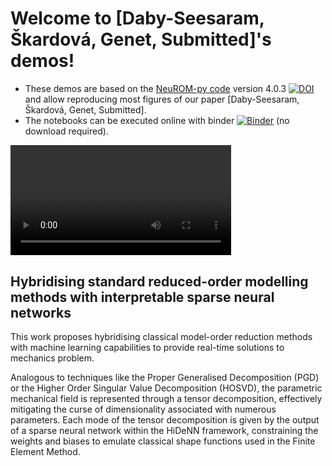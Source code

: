 # Welcome to [Daby-Seesaram, Škardová, Genet,  Submitted]'s demos!

<!-- [![DOI](https://zenodo.org/badge/DOI/10.5281/zenodo.13785982.svg)](https://doi.org/10.5281/zenodo.13785982) -->

* These demos are based on the [NeuROM-py code](https://pypi.org/project/NeuROM-Py/) version 4.0.3 [![DOI](https://zenodo.org/badge/DOI/10.5281/zenodo.13772740.svg)](https://doi.org/10.5281/zenodo.13772740) and allow reproducing most figures of our paper [Daby-Seesaram, Škardová, Genet, Submitted].
* The notebooks can be executed online with binder [![Binder](https://mybinder.org/badge_logo.svg)](https://mybinder.org/v2/gh/AlexandreDabySeesaram/nn-pgd-demos/main?urlpath=lab/tree/./demos/) (no download required).

<div class="video">  
    <video src="_static/videos/NeuROM_BiAngle.mov" autoplay loop style="width: 70%;"></video>
</div>

## Hybridising standard reduced-order modelling methods with interpretable sparse neural networks

This work proposes hybridising classical model-order reduction methods with machine learning capabilities to provide real-time solutions to mechanics problem. 

Analogous to techniques like the Proper Generalised Decomposition (PGD) or the Higher Order Singular Value Decomposition (HOSVD), the parametric mechanical field is represented through a tensor decomposition, effectively mitigating the curse of dimensionality associated with numerous parameters. Each mode of the tensor decomposition is given by the output of a sparse neural network within the HiDeNN framework, constraining the weights and biases to emulate classical shape functions used in the Finite Element Method.
